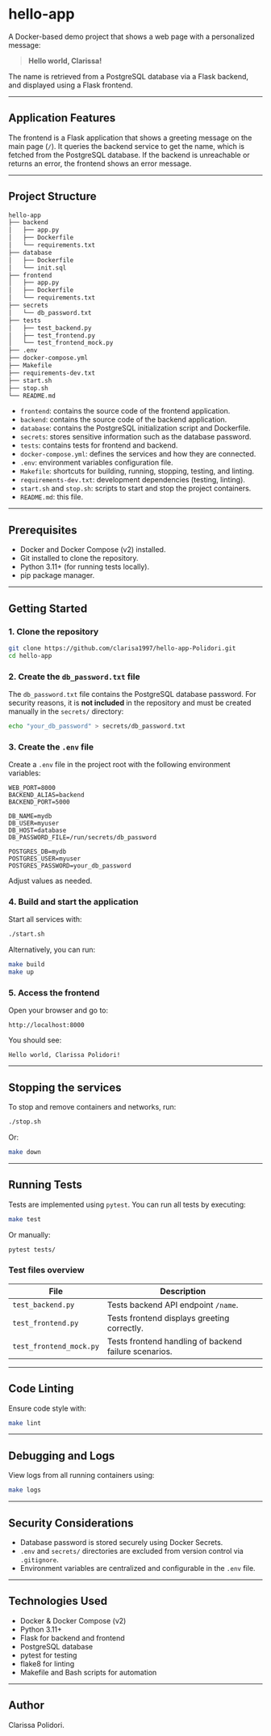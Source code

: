 # hello-app

A Docker-based demo project that shows a web page with a personalized message:

> **Hello world, Clarissa!**

The name is retrieved from a PostgreSQL database via a Flask backend, and displayed using a Flask frontend.

---

## Application Features

The frontend is a Flask application that shows a greeting message on the main page (`/`). It queries the backend service to get the name, which is fetched from the PostgreSQL database. If the backend is unreachable or returns an error, the frontend shows an error message.

---

## Project Structure

```bash
hello-app
├── backend
│   ├── app.py
│   ├── Dockerfile
│   └── requirements.txt
├── database
│   ├── Dockerfile
│   └── init.sql
├── frontend
│   ├── app.py
│   ├── Dockerfile
│   └── requirements.txt
├── secrets
│   └── db_password.txt
├── tests
│   ├── test_backend.py
│   ├── test_frontend.py
│   └── test_frontend_mock.py
├── .env
├── docker-compose.yml
├── Makefile
├── requirements-dev.txt
├── start.sh
├── stop.sh
└── README.md
```

- `frontend`: contains the source code of the frontend application.  
- `backend`: contains the source code of the backend application.  
- `database`: contains the PostgreSQL initialization script and Dockerfile.  
- `secrets`: stores sensitive information such as the database password.  
- `tests`: contains tests for frontend and backend.  
- `docker-compose.yml`: defines the services and how they are connected.  
- `.env`: environment variables configuration file.  
- `Makefile`: shortcuts for building, running, stopping, testing, and linting.  
- `requirements-dev.txt`: development dependencies (testing, linting).  
- `start.sh` and `stop.sh`: scripts to start and stop the project containers.  
- `README.md`: this file.

---

## Prerequisites

- Docker and Docker Compose (v2) installed.  
- Git installed to clone the repository.  
- Python 3.11+ (for running tests locally).  
- pip package manager.

---

## Getting Started

### 1. Clone the repository

```bash
git clone https://github.com/clarisa1997/hello-app-Polidori.git
cd hello-app
```

### 2. Create the `db_password.txt` file

The `db_password.txt` file contains the PostgreSQL database password. For security reasons, it is **not included** in the repository and must be created manually in the `secrets/` directory:

```bash
echo "your_db_password" > secrets/db_password.txt
```

### 3. Create the `.env` file

Create a `.env` file in the project root with the following environment variables:

```env
WEB_PORT=8000
BACKEND_ALIAS=backend
BACKEND_PORT=5000

DB_NAME=mydb
DB_USER=myuser
DB_HOST=database
DB_PASSWORD_FILE=/run/secrets/db_password

POSTGRES_DB=mydb
POSTGRES_USER=myuser
POSTGRES_PASSWORD=your_db_password
```

Adjust values as needed.

### 4. Build and start the application

Start all services with:

```bash
./start.sh
```

Alternatively, you can run:

```bash
make build
make up
```

### 5. Access the frontend

Open your browser and go to:

```
http://localhost:8000
```

You should see:

```
Hello world, Clarissa Polidori!
```

---

## Stopping the services

To stop and remove containers and networks, run:

```bash
./stop.sh
```

Or:

```bash
make down
```

---

## Running Tests

Tests are implemented using `pytest`. You can run all tests by executing:

```bash
make test
```

Or manually:

```bash
pytest tests/
```

### Test files overview

| File                    | Description                                                    |
|-------------------------|----------------------------------------------------------------|
| `test_backend.py`       | Tests backend API endpoint `/name`.                            |
| `test_frontend.py`      | Tests frontend displays greeting correctly.                   |
| `test_frontend_mock.py` | Tests frontend handling of backend failure scenarios.         |

---

## Code Linting

Ensure code style with:

```bash
make lint
```

---

## Debugging and Logs

View logs from all running containers using:

```bash
make logs
```

---

## Security Considerations

- Database password is stored securely using Docker Secrets.  
- `.env` and `secrets/` directories are excluded from version control via `.gitignore`.  
- Environment variables are centralized and configurable in the `.env` file.

---

## Technologies Used

- Docker & Docker Compose (v2)  
- Python 3.11+  
- Flask for backend and frontend  
- PostgreSQL database  
- pytest for testing  
- flake8 for linting  
- Makefile and Bash scripts for automation

---

## Author

Clarissa Polidori.